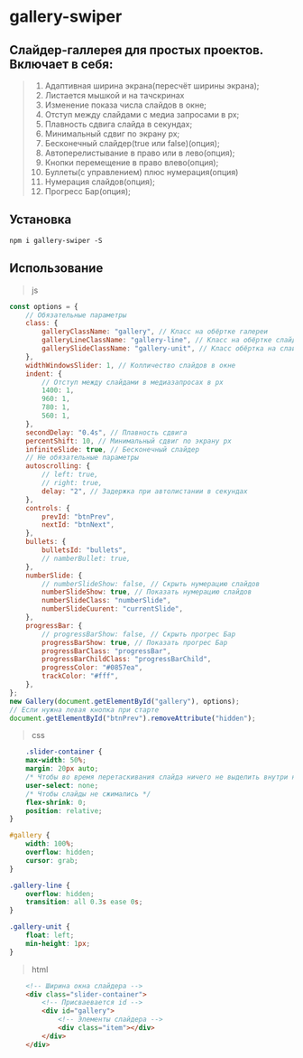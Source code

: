 # gallery-swiper
## Слайдер-галлерея для простых проектов. Включает в себя: 
>1. Адаптивная ширина экрана(пересчёт ширины экрана);
>2. Листается мышкой и на тачскринах
>3. Изменение показа числа слайдов в окне;
>4. Отступ между слайдами с медиа запросами в px;
>5. Плавность сдвига слайда в секундах;
>6. Минимальный сдвиг по экрану px;
>7. Бесконечный слайдер(true или false)(опция);
>8. Автоперелистывание в право или в лево(опция);
>9. Кнопки перемещение в право влево(опция);
>10. Буллеты(с управлением) плюс нумерация(опция)
>11. Нумерация слайдов(опция);
>12. Прогресс Бар(опция);
## Установка
    npm i gallery-swiper -S
## Использование
>js
```js
const options = {
    // Обязательные параметры
    class: {
        galleryClassName: "gallery", // Класс на обёртке галереи
        galleryLineClassName: "gallery-line", // Класс на обёртке слайдов
        gallerySlideClassName: "gallery-unit", // Класс обёртка на слайде
    },
    widthWindowsSlider: 1, // Колличество слайдов в окне
    indent: {
        // Отступ между слайдами в медиазапросах в px
        1400: 1,
        960: 1,
        780: 1,
        560: 1,
    },
    secondDelay: "0.4s", // Плавность сдвига
    percentShift: 10, // Минимальный сдвиг по экрану px
    infiniteSlide: true, // Бесконечный слайдер
    // Не обязательные параметры
    autoscrolling: {
        // left: true,
        // right: true,
        delay: "2", // Задержка при автолистании в секундах
    },
    controls: {
        prevId: "btnPrev",
        nextId: "btnNext",
    },
    bullets: {
        bulletsId: "bullets",
        // namberBullet: true,
    },
    numberSlide: {
        // numberSlideShow: false, // Скрыть нумерацию слайдов
        numberSlideShow: true, // Показать нумерацию слайдов
        numberSlideClass: "numberSlide",
        numberSlideCuurent: "currentSlide",
    },
    progressBar: {
        // progressBarShow: false, // Скрыть прогрес Бар
        progressBarShow: true, // Показать прогрес Бар
        progressBarClass: "progressBar",
        progressBarChildClass: "progressBarChild",
        progressColor: "#0857ea", 
        trackColor: "#fff", 
    },
};
new Gallery(document.getElementById("gallery"), options);
// Если нужна левая кнопка при старте
document.getElementById("btnPrev").removeAttribute("hidden");
```
>css
```css
    .slider-container {
    max-width: 50%;
    margin: 20px auto;
    /* Чтобы во время перетаскивания слайда ничего не выделить внутри него */
    user-select: none;
    /* Чтобы слайды не сжимались */
    flex-shrink: 0;
    position: relative;
}

#gallery {
    width: 100%;
    overflow: hidden;
    cursor: grab;
}

.gallery-line {
    overflow: hidden;
    transition: all 0.3s ease 0s;
}

.gallery-unit {
    float: left;
    min-height: 1px;
}
```
>html
```html
    <!-- Ширина окна слайдера -->
    <div class="slider-container">
        <!-- Присваевается id -->
        <div id="gallery">
            <!-- Элементы слайдера -->
            <div class="item"></div>
        </div>
    </div>
```